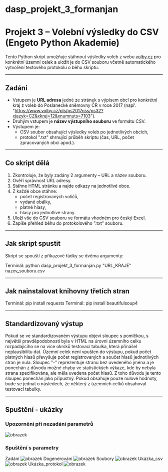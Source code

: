 # dasp_projekt_3_formanjan
# Projekt 3 – Volební výsledky do CSV (Engeto Python Akademie)

Tento Python skript umožňuje stáhnout výsledky voleb z webu [volby.cz](https://www.volby.cz) pro konkrétní územní celek a uložit je do CSV souboru včetně automatického vytvoření textového protokolu o běhu skriptu.

---

## Zadání

- Vstupem je **URL adresa** jedné ze stránek s výpisem obcí pro konkrétní kraj z voleb do Poslanecké sněmovny ČR v roce 2017 (např. "https://www.volby.cz/pls/ps2017nss/ps32?xjazyk=CZ&xkraj=12&xnumnuts=7103").
- Druhým vstupem je **název výstupního souboru** ve formátu CSV.
- Výstupem je:
  - CSV soubor obsahující výsledky voleb po jednotlivých obcích,
  - protokol ".txt" shrnující průběh skriptu (čas, URL, počet zpracovaných obcí apod.).

---

## Co skript dělá

1. Zkontroluje, že byly zadány 2 argumenty – URL a název souboru.
2. Ověří správnost URL adresy.
3. Stáhne HTML stránku a najde odkazy na jednotlivé obce.
4. Z každé obce stáhne:
   - počet registrovaných voličů,
   - vydané obálky,
   - platné hlasy,
   - hlasy pro jednotlivé strany.
5. Uloží vše do CSV souboru ve formátu vhodném pro český Excel.
6. Zapíše přehled běhu do protokolového ".txt" souboru.

---

## Jak skript spustit

Skript se spouští z příkazové řádky se dvěma argumenty:

Terminál: python dasp_projekt_3_formanjan.py "URL_KRAJE" nazev_souboru.csv

---

## Jak nainstalovat knihovny třetích stran
Terminál: pip install requests
Terminál: pip install beautifulsoup4

---

## Standardizovaný výstup
Pokud se ve standardizovaném výstupu objeví sloupec s pomlčkou, s největší pravděpodobností byla v HTML na úrovni územního celku rozpadajícího se na více okrsků testovací tabulka, která přinášel neplausibilitu dat. Územní celek není vpušten do výstupu, pokud počet platných hlasů převyšuje počet registrovaných a součet hlasů jednotlivých stran je nula.
Sloupec "-" reprezentuje stranu bez uvedeného jména a je ponechán z důvodu možné chyby ve statistických výkaze, kde by nebyla strana specifikována, ale měla uvedena počet hlasů. Z toho důvodu je tento sloupec ponechán jako přípustný. Pokud obsahuje pouze nulové hodnoty, bude se jednat o následech, že některý z územních celků obsahoval testovací tabulky.


---

## Spuštění - ukázky

### Upozornění při nezadání parametrů
![obrazek](https://github.com/user-attachments/assets/36a41fa2-f787-4349-86be-7ea05e95db42)

### Spuštění s parametry
Zadání
![obrazek](https://github.com/user-attachments/assets/09e062b0-9115-411a-a964-9890bf66f8ef)
Dogenerování
![obrazek](https://github.com/user-attachments/assets/7aa9d82d-2f6e-46b6-8a04-8d9e8acb1863)
Soubory
![obrazek](https://github.com/user-attachments/assets/03f7ae55-48d5-4983-8509-dd5ef18e154a)
Ukázka_csv
![obrazek](https://github.com/user-attachments/assets/5b6676ee-0339-4086-bc1c-20230b382145)
Ukázka_protokol
![obrazek](https://github.com/user-attachments/assets/42937343-4631-4a76-b515-43fd6e51161c)







